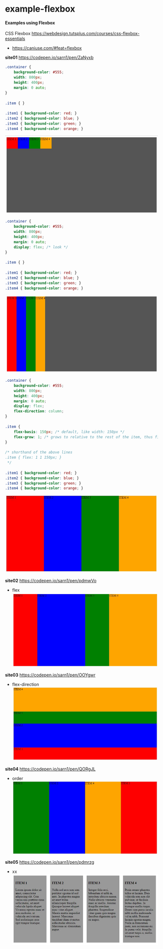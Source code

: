 # example-flexbox
#### Examples using Flexbox

CSS Flexbox
https://webdesign.tutsplus.com/courses/css-flexbox-essentials
 
- https://caniuse.com/#feat=flexbox

**site01**
https://codepen.io/sarn1/pen/ZaNyxb
```css
.container {
    background-color: #555;
    width: 800px;
    height: 400px;
    margin: 0 auto;
}

.item { }

.item1 { background-color: red; }
.item2 { background-color: blue; }
.item3 { background-color: green; }
.item4 { background-color: orange; }
```
![alt text](https://github.com/sarn1/example-flexbox/blob/master/readme-images/image01.jpg)

```css
.container {
    background-color: #555;
    width: 800px;
    height: 400px;
    margin: 0 auto;
    display: flex; /* look */
}

.item { }

.item1 { background-color: red; }
.item2 { background-color: blue; }
.item3 { background-color: green; }
.item4 { background-color: orange; }
```
![alt text](https://github.com/sarn1/example-flexbox/blob/master/readme-images/image02.jpg)

```css
.container {
    background-color: #555;
    width: 800px;
    height: 400px;
    margin: 0 auto;
    display: flex;
    flex-direction: column;
}

.item {
    flex-basis: 150px; /* default, like width: 150px */
    flex-grow: 1; /* grows to relative to the rest of the item, thus fills parent */
}

/* shorthand of the above lines 
.item { flex: 1 1 150px; }
 */

.item1 { background-color: red; }
.item2 { background-color: blue; }
.item3 { background-color: green; }
.item4 { background-color: orange; }
```
![alt text](https://github.com/sarn1/example-flexbox/blob/master/readme-images/image03.jpg)

**site02**
https://codepen.io/sarn1/pen/pdmwVo
- flex
![alt text](https://github.com/sarn1/example-flexbox/blob/master/readme-images/image04.jpg)

**site03**
https://codepen.io/sarn1/pen/OOYgwr
- flex-direction
![alt text](https://github.com/sarn1/example-flexbox/blob/master/readme-images/image05.jpg)

**site04**
https://codepen.io/sarn1/pen/QORgJL
- order
![alt text](https://github.com/sarn1/example-flexbox/blob/master/readme-images/image06.jpg)

**site05**
https://codepen.io/sarn1/pen/pdmrzg
- xx
![alt text](https://github.com/sarn1/example-flexbox/blob/master/readme-images/image07.jpg)

